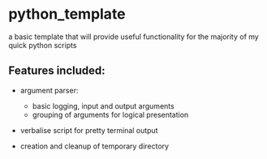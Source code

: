 # python_template
a basic template that will provide useful functionality for the majority of my quick python scripts

## Features included:

- argument parser:
  * basic logging, input and output arguments
  * grouping of arguments for logical presentation

- verbalise script for pretty terminal output

- creation and cleanup of temporary directory

